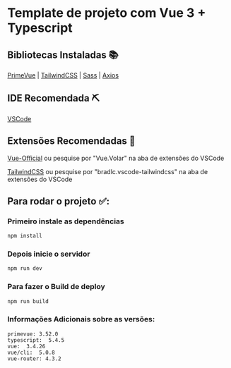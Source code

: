 # Template de projeto com Vue 3 + Typescript

## Bibliotecas Instaladas 📚

[PrimeVue](https://primevue.org) | [TailwindCSS](https://tailwindcss.com) | [Sass](https://sass-lang.com)  | [Axios](https://axios-http.com/ptbr/) 

## IDE Recomendada ⛏️

[VSCode](https://code.visualstudio.com/)

## Extensões Recomendadas 🔧
[Vue-Official](https://marketplace.visualstudio.com/items?itemName=Vue.volar) ou pesquise por "Vue.Volar" na aba de extensões do VSCode
<br>

[TailwindCSS](https://marketplace.visualstudio.com/items?itemName=bradlc.vscode-tailwindcss)  ou pesquise por "bradlc.vscode-tailwindcss" na aba de extensões do VSCode


## Para rodar o projeto ✅:

### Primeiro instale as dependências

```sh
npm install
```

### Depois inicie o servidor

```sh
npm run dev
```

### Para fazer o Build de deploy

```sh
npm run build
```

### Informações Adicionais sobre as versões: 
    primevue: 3.52.0
    typescript:  5.4.5
    vue:  3.4.26
    vue/cli:  5.0.8
    vue-router: 4.3.2
    
